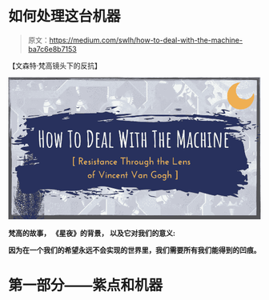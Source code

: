 # 如何处理这台机器

> 原文：<https://medium.com/swlh/how-to-deal-with-the-machine-ba7c6e8b7153>

【文森特·梵高镜头下的反抗】

[![](img/2fd49fdebc63d5dda46adb13aae1bb5b.png)](https://tylerkleeberger.com/content/how-to-deal-with-the-machine)

**梵高的故事，
《星夜》的背景，
以及它对我们的意义:**

**因为在一个我们的希望永远不会实现的世界里，我们需要所有我们能得到的凹痕。**

# 第一部分——紫点和机器